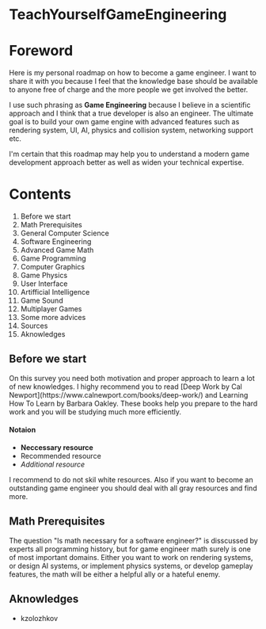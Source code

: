 # TeachYourselfGameEngineering
<h1>Foreword</h1>
<p>Here is my personal roadmap on how to become a game engineer. I want to share it with you because I feel that the knowledge base should be available to anyone free of charge and the more people we get involved the better.

I use such phrasing as <strong>Game Engineering</strong> because I believe in a scientific approach and I think that a true developer is also an engineer. The ultimate goal is to build your own game engine with advanced features such as rendering system, UI, AI, physics and collision system, networking support etc. 

I'm certain that this roadmap may help you to understand a modern game development approach better as well as widen your technical expertise.</p>
<h1>Contents</h1>
<ol>
  <li start=0>Before we start</li>
  <li>Math Prerequisites</li>
  <li>General Computer Science</li>
  <li>Software Engineering</li>
  <li>Advanced Game Math</li>
  <li>Game Programming</li>
  <li>Computer Graphics</li>
  <li>Game Physics</li>
  <li>User Interface</li>
  <li>Artifficial Intelligence</li>
  <li>Game Sound</li>
  <li>Multiplayer Games</li>
  <li>Some more advices</li>
  <li>Sources</li>
  <li>Aknowledges</li>
</ol>
<h2>Before we start</h2>
<p>On this survey you need both motivation and proper approach to learn a lot of new knowledges. I highy recommend you to read [Deep Work by Cal Newport](https://www.calnewport.com/books/deep-work/) and <a url="https://barbaraoakley.com/books/learning-how-to-learn/">Learning How To Learn by Barbara Oakley</a>. These books help you prepare to the hard work and you will be studying much more efficiently.</p>
<h4>Notaion</h4>
<ul>
  <li><strong>Neccessary resource</strong></li>
  <li>Recommended resource</li>
  <li><em>Additional resource</em></li>
</ul>
 <p>I recommend to do not skil white resources. Also if you want to become an outstanding game engineer you should deal with all gray resources and find more.</p>
</p>
<h2>Math Prerequisites</h2>
<p> The question "Is math necessary for a software engineer?" is disscussed by experts all programming history, but for game engineer math surely is one of most important domains. Either you want to work on rendering systems, or design AI systems, or implement physics systems, or develop gameplay features, the math will be either a helpful ally or a hateful enemy.
<h2>Aknowledges</h2>
<ul>
  <li>kzolozhkov</li>
</ul>
